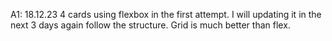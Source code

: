 A1: 18.12.23
4 cards using flexbox in the first attempt.
I will updating it in the next 3 days again follow the structure.
Grid is much better than flex.

